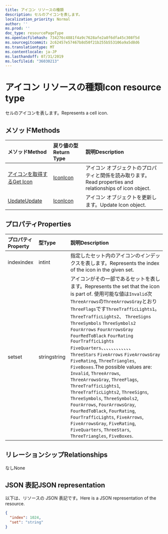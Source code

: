 ```yaml
---
title: アイコン リソースの種類
description: セルのアイコンを表します。
localization_priority: Normal
author: ''
ms.prod: ''
doc_type: resourcePageType
ms.openlocfilehash: 734276c4881f4a9c7628afe2a8f6dfa45c308f5d
ms.sourcegitcommit: 2c62457e57467b8d50f21b255b553106a9a5d8d6
ms.translationtype: MT
ms.contentlocale: ja-JP
ms.lasthandoff: 07/31/2019
ms.locfileid: "36030213"
---
```

# <a name="icon-resource-type"></a><span data-ttu-id="c0bf6-103">アイコン リソースの種類</span><span class="sxs-lookup"><span data-stu-id="c0bf6-103">Icon resource type</span></span>

<span data-ttu-id="c0bf6-104">セルのアイコンを表します。</span><span class="sxs-lookup"><span data-stu-id="c0bf6-104">Represents a cell icon.</span></span>


## <a name="methods"></a><span data-ttu-id="c0bf6-105">メソッド</span><span class="sxs-lookup"><span data-stu-id="c0bf6-105">Methods</span></span>

| <span data-ttu-id="c0bf6-106">メソッド</span><span class="sxs-lookup"><span data-stu-id="c0bf6-106">Method</span></span>           | <span data-ttu-id="c0bf6-107">戻り値の型</span><span class="sxs-lookup"><span data-stu-id="c0bf6-107">Return Type</span></span>    |<span data-ttu-id="c0bf6-108">説明</span><span class="sxs-lookup"><span data-stu-id="c0bf6-108">Description</span></span>|
|:---------------|:--------|:----------|
|[<span data-ttu-id="c0bf6-109">アイコンを取得する</span><span class="sxs-lookup"><span data-stu-id="c0bf6-109">Get Icon</span></span>](../api/icon-get.md) | [<span data-ttu-id="c0bf6-110">Icon</span><span class="sxs-lookup"><span data-stu-id="c0bf6-110">Icon</span></span>](icon.md) |<span data-ttu-id="c0bf6-111">アイコン オブジェクトのプロパティと関係を読み取ります。</span><span class="sxs-lookup"><span data-stu-id="c0bf6-111">Read properties and relationships of icon object.</span></span>|
|[<span data-ttu-id="c0bf6-112">Update</span><span class="sxs-lookup"><span data-stu-id="c0bf6-112">Update</span></span>](../api/icon-update.md) | [<span data-ttu-id="c0bf6-113">Icon</span><span class="sxs-lookup"><span data-stu-id="c0bf6-113">Icon</span></span>](icon.md)  |<span data-ttu-id="c0bf6-114">アイコン オブジェクトを更新します。</span><span class="sxs-lookup"><span data-stu-id="c0bf6-114">Update Icon object.</span></span> |

## <a name="properties"></a><span data-ttu-id="c0bf6-115">プロパティ</span><span class="sxs-lookup"><span data-stu-id="c0bf6-115">Properties</span></span>
| <span data-ttu-id="c0bf6-116">プロパティ</span><span class="sxs-lookup"><span data-stu-id="c0bf6-116">Property</span></span>     | <span data-ttu-id="c0bf6-117">型</span><span class="sxs-lookup"><span data-stu-id="c0bf6-117">Type</span></span>   |<span data-ttu-id="c0bf6-118">説明</span><span class="sxs-lookup"><span data-stu-id="c0bf6-118">Description</span></span>|
|:---------------|:--------|:----------|
|<span data-ttu-id="c0bf6-119">index</span><span class="sxs-lookup"><span data-stu-id="c0bf6-119">index</span></span>|<span data-ttu-id="c0bf6-120">int</span><span class="sxs-lookup"><span data-stu-id="c0bf6-120">int</span></span>|<span data-ttu-id="c0bf6-121">指定したセット内のアイコンのインデックスを表します。</span><span class="sxs-lookup"><span data-stu-id="c0bf6-121">Represents the index of the icon in the given set.</span></span>|
|<span data-ttu-id="c0bf6-122">set</span><span class="sxs-lookup"><span data-stu-id="c0bf6-122">set</span></span>|<span data-ttu-id="c0bf6-123">string</span><span class="sxs-lookup"><span data-stu-id="c0bf6-123">string</span></span>|<span data-ttu-id="c0bf6-124">アイコンがその一部であるセットを表します。</span><span class="sxs-lookup"><span data-stu-id="c0bf6-124">Represents the set that the icon is part of.</span></span> <span data-ttu-id="c0bf6-125">使用可能な値は`Invalid`次`ThreeArrows`の`ThreeArrowsGray`とおり`ThreeFlags`です`ThreeTrafficLights1`。 `ThreeTrafficLights2`、 `ThreeSigns` `ThreeSymbols` `ThreeSymbols2` `FourArrows` `FourArrowsGray` `FourRedToBlack` `FourRating` `FourTrafficLights` `FiveQuarters`、、、、、、、、、、、、 `ThreeStars` `FiveArrows` `FiveArrowsGray` `FiveRating`, `ThreeTriangles`, `FiveBoxes`.</span><span class="sxs-lookup"><span data-stu-id="c0bf6-125">The possible values are: `Invalid`, `ThreeArrows`, `ThreeArrowsGray`, `ThreeFlags`, `ThreeTrafficLights1`, `ThreeTrafficLights2`, `ThreeSigns`, `ThreeSymbols`, `ThreeSymbols2`, `FourArrows`, `FourArrowsGray`, `FourRedToBlack`, `FourRating`, `FourTrafficLights`, `FiveArrows`, `FiveArrowsGray`, `FiveRating`, `FiveQuarters`, `ThreeStars`, `ThreeTriangles`, `FiveBoxes`.</span></span>|

## <a name="relationships"></a><span data-ttu-id="c0bf6-126">リレーションシップ</span><span class="sxs-lookup"><span data-stu-id="c0bf6-126">Relationships</span></span>
<span data-ttu-id="c0bf6-127">なし</span><span class="sxs-lookup"><span data-stu-id="c0bf6-127">None</span></span>


## <a name="json-representation"></a><span data-ttu-id="c0bf6-128">JSON 表記</span><span class="sxs-lookup"><span data-stu-id="c0bf6-128">JSON representation</span></span>

<span data-ttu-id="c0bf6-129">以下は、リソースの JSON 表記です。</span><span class="sxs-lookup"><span data-stu-id="c0bf6-129">Here is a JSON representation of the resource.</span></span>

<!-- {
  "blockType": "resource",
  "optionalProperties": [

  ],
  "@odata.type": "microsoft.graph.workbookIcon"
}-->

```json
{
  "index": 1024,
  "set": "string"
}

```

<!-- uuid: 8fcb5dbc-d5aa-4681-8e31-b001d5168d79
2015-10-25 14:57:30 UTC -->
<!-- {
  "type": "#page.annotation",
  "description": "Icon resource",
  "keywords": "",
  "section": "documentation",
  "tocPath": ""
}-->

